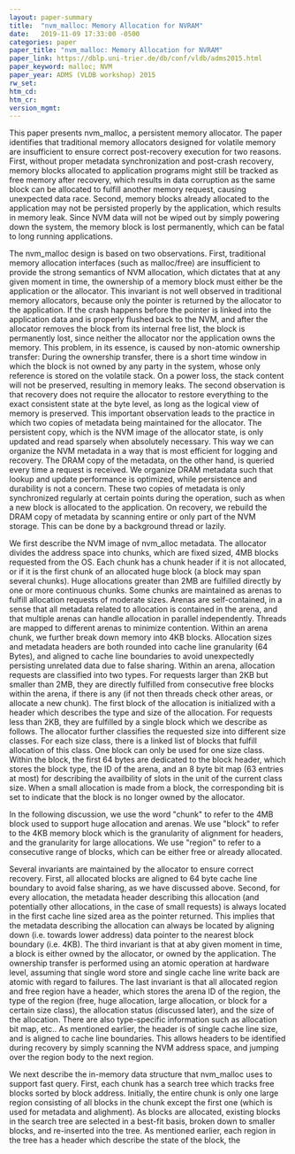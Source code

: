 ```yaml
---
layout: paper-summary
title:  "nvm_malloc: Memory Allocation for NVRAM"
date:   2019-11-09 17:33:00 -0500
categories: paper
paper_title: "nvm_malloc: Memory Allocation for NVRAM"
paper_link: https://dblp.uni-trier.de/db/conf/vldb/adms2015.html
paper_keyword: malloc; NVM
paper_year: ADMS (VLDB workshop) 2015
rw_set:
htm_cd:
htm_cr:
version_mgmt:
---
```


This paper presents nvm_malloc, a persistent memory allocator. The paper identifies that traditional memory allocators
designed for volatile memory are insufficient to ensure correct post-recovery execution for two reasons. First, without
proper metadata synchronization and post-crash recovery, memory blocks allocated to application programs might still be 
tracked as free memory after recovery, which results in data corruption as the same block can be allocated to fulfill
another memory request, causing unexpected data race. Second, memory blocks already allocated to the application may
not be persisted properly by the application, which results in memory leak. Since NVM data will not be wiped out by
simply powering down the system, the memory block is lost permanently, which can be fatal to long running applications.

The nvm_malloc design is based on two observations. First, traditional memory allocation interfaces (such as malloc/free)
are insufficient to provide the strong semantics of NVM allocation, which dictates that at any given moment in time, the
ownership of a memory block must either be the application or the allocator. This invariant is not well observed in
traditional memory allocators, because only the pointer is returned by the allocator to the application. If the crash
happens before the pointer is linked into the application data and is properly flushed back to the NVM, and after the 
allocator removes the block from its internal free list, the block is permanently lost, since neither the allocator
nor the application owns the memory. This problem, in its essence, is caused by non-atomic ownership transfer: During 
the ownership transfer, there is a short time window in which the block is not owned by any party in the system, whose 
only reference is stored on the volatile stack. On a power loss, the stack content will not be preserved, resulting in 
memory leaks. The second observation is that recovery does not require the allocator to restore everything to the exact
consistent state at the byte level, as long as the logical view of memory is preserved. This important observation leads
to the practice in which two copies of metadata being maintained for the allocator. The persistent copy, which is the
NVM image of the allocator state, is only updated and read sparsely when absolutely necessary. This way we can organize 
the NVM metadata in a way that is most efficient for logging and recovery. The DRAM copy of the metadata, on the other 
hand, is queried every time a request is received. We organize DRAM metadata such that lookup and update performance is 
optimized, while persistence and durability is not a concern. These two copies of metadata is only synchronized regularly 
at certain points during the operation, such as when a new block is allocated to the application. On recovery, we rebuild
the DRAM copy of metadata by scanning entire or only part of the NVM storage. This can be done by a background thread
or lazily.

We first describe the NVM image of nvm_alloc metadata. The allocator divides the address space into chunks, which are fixed 
sized, 4MB blocks requested from the OS. Each chunk has a chunk header if it is not allocated, or if it is the first chunk
of an allocated huge block (a block may span several chunks). Huge allocations greater than 2MB are fulfilled directly
by one or more continuous chunks. Some chunks are maintained as arenas to fulfill allocation requests of moderate sizes. 
Arenas are self-contained, in a sense that all metadata related to allocation is contained in the arena, and that
multiple arenas can handle allocation in parallel independently. Threads are mapped to different arenas to minimize contention.
Within an arena chunk, we further break down memory into 4KB blocks. Allocation sizes and metadata headers are both rounded 
into cache line granularity (64 Bytes), and aligned to cache line boundaries to avoid unexpectedly persisting unrelated 
data due to false sharing. Within an arena, allocation requests are classified into two types. For requests larger than 
2KB but smaller than 2MB, they are directly fulfilled from consecutive free blocks within the arena, if there is any (if 
not then threads check other areas, or allocate a new chunk). The first block of the allocation is initialized with a 
header which describes the type and size of the allocation. For requests less than 2KB, they are fulfilled by a single 
block which we describe as follows. The allocator further classifies the requested size into different size classes. For 
each size class, there is a linked list of blocks that fulfill allocation of this class. One block can only be used for 
one size class. Within the block, the first 64 bytes are dedicated to the block header, which stores the block
type, the ID of the arena, and an 8 byte bit map (63 entries at most) for describing the availbility of slots in the unit
of the current class size. When a small allocation is made from a block, the corresponding bit is set to indicate that
the block is no longer owned by the allocator.

In the following discussion, we use the word "chunk" to refer to the 4MB block used to support huge allocation and arenas.
We use "block" to refer to the 4KB memory block which is the granularity of alignment for headers, and the granularity
for large allocations. We use "region" to refer to a consecutive range of blocks, which can be either free or already
allocated.

Several invariants are maintained by the allocator to ensure correct recovery. First, all allocated blocks are aligned to
64 byte cache line boundary to avoid false sharing, as we have discussed above. Second, for every allocation, the metadata
header describing this allocation (and potentially other allocations, in the case of small requests) is always located in
the first cache line sized area as the pointer returned. This implies that the metadata describing the allocation
can always be located by aligning down (i.e. towards lower address) data pointer to the nearest block boundary (i.e. 4KB). 
The third invariant is that at aby given moment in time, a block is either owned by the allocator, or owned by the application.
The ownership transfer is performed using an atomic operation at hardware level, assuming that single word store and single 
cache line write back are atomic with regard to failures. The last invariant is that all allocated region and free region
have a header, which stores the arena ID of the region, the type of the region (free, huge allocation, large allocation,
or block for a certain size class), the allocation status (discussed later), and the size of the allocation. There are 
also type-specific information such as allocation bit map, etc.. As mentioned earlier, the header is of single cache line 
size, and is aligned to cache line boundaries. This allows headers to be identified during recovery by simply scanning 
the NVM address space, and jumping over the region body to the next region.

We next describe the in-memory data structure that nvm_malloc uses to support fast query. First, each chunk has a search
tree which tracks free blocks sorted by block address. Initially, the entire chunk is only one large region consisting of
all blocks in the chunk except the first one (which is used for metadata and alighment). As blocks are allocated, existing 
blocks in the search tree are selected in a best-fit basis, broken down to smaller blocks, and re-inserted into the tree.
As mentioned earlier, each region in the tree has a header which describe the state of the block, the 